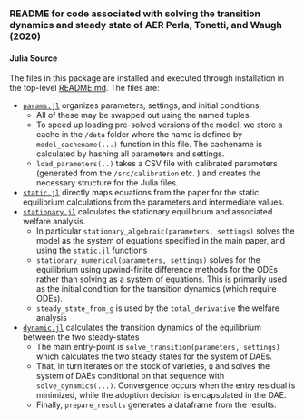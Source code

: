### README for code associated with solving the transition dynamics and steady state of AER Perla, Tonetti, and Waugh (2020)

#### Julia Source

The files in this package are installed and executed through installation in the top-level [README.md](../../README.md). The files are:

  - [``params.jl``](params.jl) organizes parameters, settings, and initial conditions.
    - All of these may be swapped out using the named tuples.
    - To speed up loading pre-solved versions of the model, we store a cache in the `/data` folder where the name is defined by `model_cachename(...)` function in this file.  The cachename is calculated by hashing all parameters and settings.
    - `load_parameters(..)` takes a CSV file with calibrated parameters (generated from the `/src/calibration` etc. ) and creates the necessary structure for the Julia files.
- [``static.jl``](static.jl) directly maps equations from the paper for the static equilibrium calculations from the parameters and intermediate values.
- [``stationary.jl``](stationary.jl) calculates the stationary equilibrium and associated welfare analysis.
  - In particular `stationary_algebraic(parameters, settings)`  solves the model as the system of equations specified in the main paper, and using the `static.jl` functions
  - `stationary_numerical(parameters, settings)` solves for the equilibrium using upwind-finite difference methods for the ODEs rather than solving as a system of equations.  This is primarily used as the initial condition for the transition dynamics (which require ODEs).
  - `steady_state_from_g` is used by the `total_derivative` the welfare analysis
- [``dynamic.jl``](dynamic.jl) calculates the transition dynamics of the equilibrium between the two steady-states
  - The main entry-point is `solve_transition(parameters, settings)` which calculates the two steady states for the system of DAEs.
  - That, in turn iterates on the stock of varieties, `Ω` and solves the system of DAEs conditional on that sequence with `solve_dynamics(...)`.  Convergence occurs when the entry residual is minimized, while the adoption decision is encapsulated in the DAE.
  - Finally, `prepare_results` generates a dataframe from the results.
